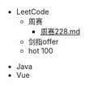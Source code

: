 * LeetCode
    * 周赛
        *  [周赛228.md](docs/周赛228.md) 
    * 剑指offer
    * hot 100

- Java
- Vue

